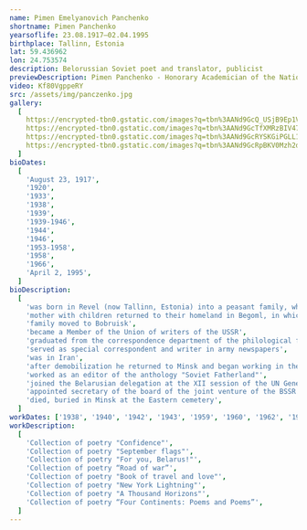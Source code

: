 ```yaml
---
name: Pimen Emelyanovich Panchenko
shortname: Pimen Panchenko
yearsoflife: 23.08.1917—02.04.1995
birthplace: Tallinn, Estonia
lat: 59.436962
lon: 24.753574
description: Belorussian Soviet poet and translator, publicist
previewDescription: Pimen Panchenko - Honorary Academician of the National Academy of Belarus. Pimen Panchenko began writing in his youth. First published his poems in 1934 in the anthology "Udarnіkі". As a poet, he began with poetry, as evidenced by his first collections, Upénennasst and Verasnёvysya sciagi. They reflected the romantic and exalted mood of the master. The poet glorified the beauty and wealth of his native land. Poetic maturity Pimen Panchenko brought poems written by him during the war.
video: Kf80VgppeRY
src: /assets/img/panczenko.jpg
gallery:
  [
    https://encrypted-tbn0.gstatic.com/images?q=tbn%3AANd9GcQ_USjB9Ep1VjY_SHzVG32V7xcXLNMLa5nUIOYoH20_Nvy0bTeR,
    https://encrypted-tbn0.gstatic.com/images?q=tbn%3AANd9GcTfXMRzBIV47hx64AeRcSpVBuPW6_o5ry2J1-vWzf8mq1PlV_st,
    https://encrypted-tbn0.gstatic.com/images?q=tbn%3AANd9GcRYSKGiPGLL1nPYPwrs1HIwFuY-lrBHeCnwyDxVV1IkS-xVKZCR,
    https://encrypted-tbn0.gstatic.com/images?q=tbn%3AANd9GcRpBKV0Mzh2dG3HDK11xZ5SGX3H6upKLCRtOhwTOkzFD1w9tp6l,
  ]
bioDates:
  [
    'August 23, 1917',
    '1920',
    '1933',
    '1938',
    '1939',
    '1939-1946',
    '1944',
    '1946',
    '1953-1958',
    '1958',
    '1966',
    'April 2, 1995',
  ]
bioDescription:
  [
    'was born in Revel (now Tallinn, Estonia) into a peasant family, where his parents moved from Begoml in search of work',
    'mother with children returned to their homeland in Begoml, in which Pimen spent his childhood',
    'family moved to Bobruisk',
    'became a Member of the Union of writers of the USSR',
    'graduated from the correspondence department of the philological faculty of the Minsk Teachers Institute',
    'served as special correspondent and writer in army newspapers',
    'was in Iran',
    'after demobilization he returned to Minsk and began working in the journal "Wozyk"',
    'worked as an editor of the anthology "Soviet Fatherland"',
    'joined the Belarusian delegation at the XII session of the UN General Assembly',
    'appointed secretary of the board of the joint venture of the BSSR',
    'died, buried in Minsk at the Eastern cemetery',
  ]
workDates: ['1938', '1940', '1942', '1943', '1959', '1960', '1962', '1964']
workDescription:
  [
    'Collection of poetry "Confidence"',
    'Collection of poetry "September flags"',
    'Collection of poetry "For you, Belarus!"',
    'Collection of poetry “Road of war”',
    'Collection of poetry "Book of travel and love"',
    'Collection of poetry "New York Lightning"',
    'Collection of poetry "A Thousand Horizons"',
    'Collection of poetry “Four Continents: Poems and Poems”',
  ]
---
```

